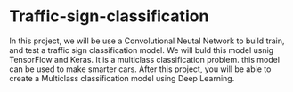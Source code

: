 # Traffic-sign-classification


In this project, we will be use a Convolutional Neutal Network to build train, and test a traffic sign classification model. We will buld this model usnig TensorFlow and Keras. It is a multiclass classification problem. this model can be used to make smarter cars.
After this project, you will be able to create a Multiclass classification model using Deep Learning.
